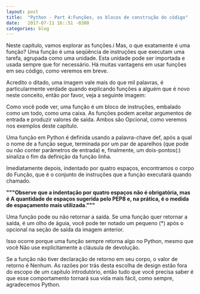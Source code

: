 ```yaml
---
layout: post
title:  "Python - Part 4:Funções, os blocos de construção do código"
date:   2017-07-11 16::51 -0300
categories: blog
---
```

Neste capítulo, vamos explorar as funções.i Mas, o que exatamente é uma função? Uma função é uma seqüência de
instruções que executam uma tarefa, agrupada como uma unidade. Esta unidade pode ser importada e usada sempre
que for necessário. Há muitas vantagens em usar funções em seu código, como veremos em breve.

Acredito o ditado, uma imagem vale mais do que mil palavras, é particularmente verdade quando explicando
funções a alguém que é novo neste conceito, então por favor, veja a seguinte imagem:

Como você pode ver, uma função é um bloco de instruções, embalado como um todo, como uma caixa. As funções
podem aceitar argumentos de entrada e produzir valores de saída. Ambos são Opcional, como veremos nos exemplos
deste capítulo.

Uma função em Python é definida usando a palavra-chave def, após a qual o nome de a função segue, terminada
por um par de aparelhos (que pode ou não conter parâmetros de entrada) e, finalmente, um dois-pontos(:)
sinaliza o fim da definição da função linha.

Imediatamente depois, indentado por quatro espaços, encontramos o corpo do Função, que é o conjunto de
instruções que a função executará quando chamado.

**"""**Observe que a indentação por quatro espaços não é obrigatória, mas é A quantidade de espaços sugerida pelo
PEP8 e, na prática, é o medida de espaçamento mais utilizada.**"""**

Uma função pode ou não retornar a saída. Se uma função quer retornar a saída, é um olho de águia, você pode
ter notado um pequeno (*) após o opcional na seção de saída da imagem anterior.

Isso ocorre porque uma função sempre retorna algo no Python, mesmo que você Não use explicitamente a cláusula
de devolução.

Se a função não tiver declaração de retorno em seu corpo, o valor de retorno é Nenhum. As razões por trás desta
escolha de design estão fora do escopo de um capítulo introdutório, então tudo que você precisa saber é que esse
comportamento tornará sua vida mais fácil, como sempre, agradecemos Python.




